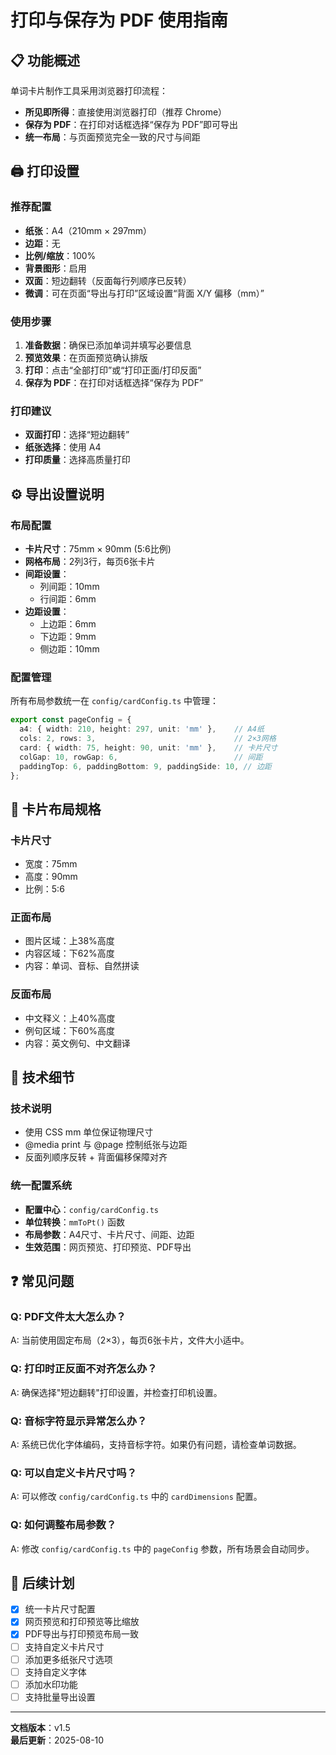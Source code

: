 # 打印与保存为 PDF 使用指南

## 📋 功能概述

单词卡片制作工具采用浏览器打印流程：
- **所见即所得**：直接使用浏览器打印（推荐 Chrome）
- **保存为 PDF**：在打印对话框选择“保存为 PDF”即可导出
- **统一布局**：与页面预览完全一致的尺寸与间距

## 🖨️ 打印设置

### 推荐配置
- **纸张**：A4（210mm × 297mm）
- **边距**：无
- **比例/缩放**：100%
- **背景图形**：启用
- **双面**：短边翻转（反面每行列顺序已反转）
- **微调**：可在页面“导出与打印”区域设置“背面 X/Y 偏移（mm）”

### 使用步骤
1. **准备数据**：确保已添加单词并填写必要信息
2. **预览效果**：在页面预览确认排版
3. **打印**：点击“全部打印”或“打印正面/打印反面”
4. **保存为 PDF**：在打印对话框选择“保存为 PDF”

### 打印建议
- **双面打印**：选择“短边翻转”
- **纸张选择**：使用 A4
- **打印质量**：选择高质量打印

## ⚙️ 导出设置说明

### 布局配置
- **卡片尺寸**：75mm × 90mm (5:6比例)
- **网格布局**：2列3行，每页6张卡片
- **间距设置**：
  - 列间距：10mm
  - 行间距：6mm
- **边距设置**：
  - 上边距：6mm
  - 下边距：9mm
  - 侧边距：10mm

### 配置管理
所有布局参数统一在 `config/cardConfig.ts` 中管理：

```typescript
export const pageConfig = {
  a4: { width: 210, height: 297, unit: 'mm' },    // A4纸
  cols: 2, rows: 3,                               // 2×3网格
  card: { width: 75, height: 90, unit: 'mm' },    // 卡片尺寸
  colGap: 10, rowGap: 6,                          // 间距
  paddingTop: 6, paddingBottom: 9, paddingSide: 10, // 边距
};
```

## 📐 卡片布局规格

### 卡片尺寸
- 宽度：75mm
- 高度：90mm
- 比例：5:6

### 正面布局
- 图片区域：上38%高度
- 内容区域：下62%高度
- 内容：单词、音标、自然拼读

### 反面布局
- 中文释义：上40%高度
- 例句区域：下60%高度
- 内容：英文例句、中文翻译

## 🔧 技术细节

### 技术说明
- 使用 CSS mm 单位保证物理尺寸
- @media print 与 @page 控制纸张与边距
- 反面列顺序反转 + 背面偏移保障对齐

### 统一配置系统
- **配置中心**：`config/cardConfig.ts`
- **单位转换**：`mmToPt()` 函数
- **布局参数**：A4尺寸、卡片尺寸、间距、边距
- **生效范围**：网页预览、打印预览、PDF导出

## ❓ 常见问题

### Q: PDF文件太大怎么办？
A: 当前使用固定布局（2×3），每页6张卡片，文件大小适中。

### Q: 打印时正反面不对齐怎么办？
A: 确保选择"短边翻转"打印设置，并检查打印机设置。

### Q: 音标字符显示异常怎么办？
A: 系统已优化字体编码，支持音标字符。如果仍有问题，请检查单词数据。

### Q: 可以自定义卡片尺寸吗？
A: 可以修改 `config/cardConfig.ts` 中的 `cardDimensions` 配置。

### Q: 如何调整布局参数？
A: 修改 `config/cardConfig.ts` 中的 `pageConfig` 参数，所有场景会自动同步。

## 🚀 后续计划

- [x] 统一卡片尺寸配置
- [x] 网页预览和打印预览等比缩放
- [x] PDF导出与打印预览布局一致
- [ ] 支持自定义卡片尺寸
- [ ] 添加更多纸张尺寸选项
- [ ] 支持自定义字体
- [ ] 添加水印功能
- [ ] 支持批量导出设置

---

**文档版本**：v1.5  
**最后更新**：2025-08-10